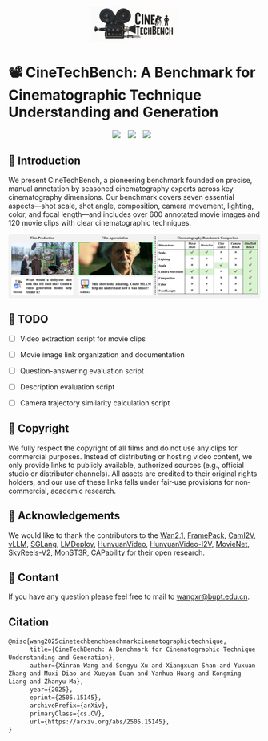 <p align="center" style="border-radius: 10px">
  <img src="asset/logov2.png" width="35%" alt="logo"/>
</p>

# 📽️ CineTechBench: A Benchmark for Cinematographic Technique Understanding and Generation

<div align="center">
<a href="https://pris-cv.github.io/CineTechBench/"><img src="https://img.shields.io/static/v1?label=Project&message=Github&color=blue&logo=github-pages"></a> &ensp;
<a href="http://arxiv.org/abs/2505.15145"><img src="https://img.shields.io/static/v1?label=Arxiv&message=CineTechBench&color=red&logo=arxiv"></a> &ensp;
<a href="https://huggingface.co/datasets/Xinran0906/CineTechBench"><img src="https://img.shields.io/static/v1?label=HFDataset&message=CineTechBench&color=yellow"></a> &ensp;
</div>



## 👀 Introduction
We present CineTechBench, a pioneering benchmark founded on precise, manual annotation by seasoned cinematography experts across key cinematography dimensions. Our benchmark covers seven essential aspects—shot scale, shot angle, composition, camera movement, lighting, color, and focal length—and includes over 600 annotated movie images and 120 movie clips with clear cinematographic techniques.




<div style="display: flex; align-items: center; justify-content: center; gap: 20px;">
<!--   <img src="asset/tax.png" width="30%" alt="tax"/> -->
  <img src="asset/bench_compare.png" width="100%" alt="bench_compare"/>
</div>




## 📌 TODO
- [ ] Video extraction script for movie clips
- [ ] Movie image link organization and documentation
- [ ] Question-answering evaluation script
- [ ] Description evaluation script
- [ ] Camera trajectory similarity calculation script




## 💽 Copyright
We fully respect the copyright of all films and do not use any clips for commercial purposes. Instead of distributing or hosting video content, we only provide links to publicly available, authorized sources (e.g., official studio or distributor channels). All assets are credited to their original rights holders, and our use of these links falls under fair‐use provisions for non‐commercial, academic research.



## 🤗 Acknowledgements
We would like to thank the contributors to the [Wan2.1](https://github.com/Wan-Video/Wan2.1), [FramePack](https://github.com/lllyasviel/FramePack), [CamI2V](https://github.com/ZGCTroy/CamI2V), [vLLM](https://github.com/vllm-project/vllm), [SGLang](https://github.com/sgl-project/sglang), [LMDeploy](https://github.com/InternLM/lmdeploy), [HunyuanVideo](https://github.com/Tencent/HunyuanVideo), [HunyuanVideo-I2V](https://github.com/Tencent/HunyuanVideo-I2V), [MovieNet](https://movienet.github.io/#), [SkyReels-V2](https://github.com/SkyworkAI/SkyReels-V2), [MonST3R](https://monst3r-project.github.io/), [CAPability](https://capability-bench.github.io/) for their open research.

## 📮 Contant

If you have any question please feel free to mail to wangxr@bupt.edu.cn.


## Citation
```Text
@misc{wang2025cinetechbenchbenchmarkcinematographictechnique,
      title={CineTechBench: A Benchmark for Cinematographic Technique Understanding and Generation}, 
      author={Xinran Wang and Songyu Xu and Xiangxuan Shan and Yuxuan Zhang and Muxi Diao and Xueyan Duan and Yanhua Huang and Kongming Liang and Zhanyu Ma},
      year={2025},
      eprint={2505.15145},
      archivePrefix={arXiv},
      primaryClass={cs.CV},
      url={https://arxiv.org/abs/2505.15145}, 
}
```







